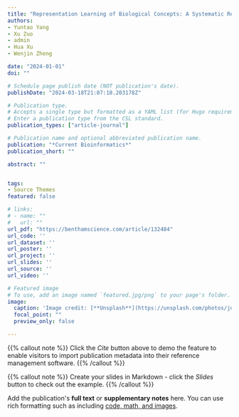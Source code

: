 ```yaml
---
title: "Representation Learning of Biological Concepts: A Systematic Review"
authors:
- Yuntao Yang
- Xu Zuo
- admin
- Hua Xu
- Wenjin Zheng

date: "2024-01-01"
doi: ""

# Schedule page publish date (NOT publication's date).
publishDate: "2024-03-18T21:07:18.203178Z"

# Publication type.
# Accepts a single type but formatted as a YAML list (for Hugo requirements).
# Enter a publication type from the CSL standard.
publication_types: ["article-journal"]

# Publication name and optional abbreviated publication name.
publication: "*Current Bioinformatics*"
publication_short: ""

abstract: ""


tags:
- Source Themes
featured: false

# links:
# - name: ""
#   url: ""
url_pdf: "https://benthamscience.com/article/132484"
url_code: ''
url_dataset: ''
url_poster: ''
url_project: ''
url_slides: ''
url_source: ''
url_video: ''

# Featured image
# To use, add an image named `featured.jpg/png` to your page's folder. 
image:
  caption: 'Image credit: [**Unsplash**](https://unsplash.com/photos/jdD8gXaTZsc)'
  focal_point: ""
  preview_only: false

---
```


{{% callout note %}}
Click the *Cite* button above to demo the feature to enable visitors to import publication metadata into their reference management software.
{{% /callout %}}

{{% callout note %}}
Create your slides in Markdown - click the *Slides* button to check out the example.
{{% /callout %}}

Add the publication's **full text** or **supplementary notes** here. You can use rich formatting such as including [code, math, and images](https://docs.hugoblox.com/content/writing-markdown-latex/).
